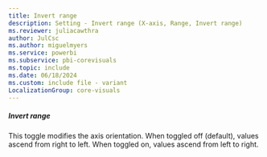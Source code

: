 ```yaml
---
title: Invert range
description: Setting - Invert range (X-axis, Range, Invert range)
ms.reviewer: juliacawthra
author: JulCsc
ms.author: miguelmyers
ms.service: powerbi
ms.subservice: pbi-corevisuals
ms.topic: include
ms.date: 06/18/2024
ms.custom: include file - variant
LocalizationGroup: core-visuals
---
```

##### Invert range
This toggle modifies the axis orientation. When toggled off (default), values ascend from right to left. When toggled on, values ascend from left to right.
